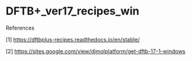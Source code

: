 # DFTB+_ver17_recipes_win

References

[1] https://dftbplus-recipes.readthedocs.io/en/stable/


[2] https://sites.google.com/view/djmolplatform/get-dftb-17-1-windows
